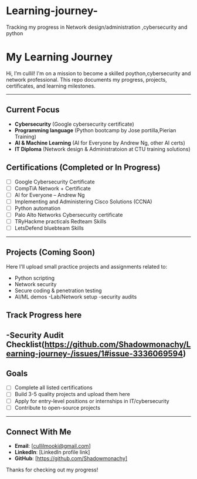 # Learning-journey-
Tracking my progress in Network design/administration ,cybersecurity and python 
# My Learning Journey

Hi, I’m cullil! I'm on a mission to become a skilled poython,cybersecurity and network  professional. This repo documents my progress, projects, certificates, and learning milestones.

---

## Current Focus

- **Cybersecurity** (Google cybersecurity certificate)
- **Programming language** (Python bootcamp by Jose portilla,Pierian Training)
- **AI & Machine Learning** (AI for Everyone by Andrew Ng, other AI certs)
- **IT Diploma** (Network design & Administratoion at CTU training solutions)

## Certifications (Completed or In Progress)

- [ ] Google Cybersecurity Certificate
- [ ] CompTiA Network + Certificate
- [ ] AI for Everyone – Andrew Ng
- [ ] Implementing and Administering Cisco Solutions (CCNA)
- [ ] Python automation 
- [ ] Palo Alto Networks Cybersecurity certificate
- [ ] TRyHackme practicals Redteam Skills 
- [ ] LetsDefend bluebteam Skills

---

## Projects (Coming Soon)

Here I'll upload small practice projects and assignments related to:
- Python scripting
- Network security 
- Secure coding & penetration testing
- AI/ML demos
-Lab/Network setup
-security audits
## Track Progress here
-Security Audit Checklist(https://github.com/Shadowmonachy/Learning-journey-/issues/1#issue-3336069594)
---

## Goals

- [ ] Complete all listed certifications   
- [ ] Build 3-5 quality projects and upload them here
- [ ] Apply for entry-level positions or internships in IT/cybersecurity
- [ ] Contribute to open-source projects

---

## Connect With Me

- **Email**: [cullilmooki@gmail.com]
- **LinkedIn**: [LinkedIn profile link]
- **GitHub**: [https://github.com/Shadowmonachy]

Thanks for checking out my progress!

